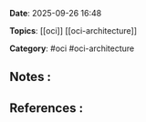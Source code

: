 **Date**: 2025-09-26 16:48

**Topics**: [[oci]] [[oci-architecture]]

**Category**: #oci #oci-architecture

## Notes :




## References :
